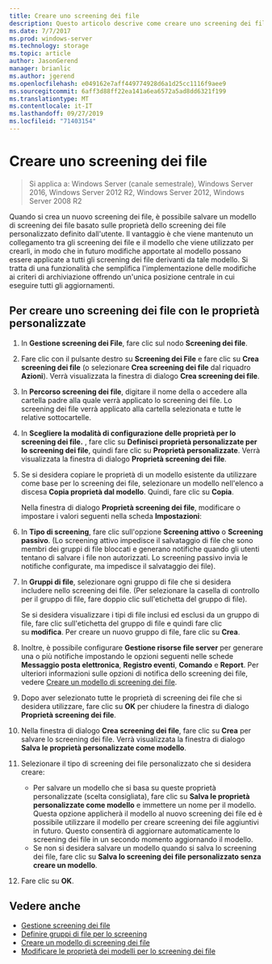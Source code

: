 ```yaml
---
title: Creare uno screening dei file
description: Questo articolo descrive come creare uno screening dei file
ms.date: 7/7/2017
ms.prod: windows-server
ms.technology: storage
ms.topic: article
author: JasonGerend
manager: brianlic
ms.author: jgerend
ms.openlocfilehash: e049162e7aff449774928d6a1d25cc1116f9aee9
ms.sourcegitcommit: 6aff3d88ff22ea141a6ea6572a5ad8dd6321f199
ms.translationtype: MT
ms.contentlocale: it-IT
ms.lasthandoff: 09/27/2019
ms.locfileid: "71403154"
---
```

# <a name="create-a-file-screen"></a>Creare uno screening dei file

> Si applica a: Windows Server (canale semestrale), Windows Server 2016, Windows Server 2012 R2, Windows Server 2012, Windows Server 2008 R2

Quando si crea un nuovo screening dei file, è possibile salvare un modello di screening dei file basato sulle proprietà dello screening dei file personalizzato definito dall'utente. Il vantaggio è che viene mantenuto un collegamento tra gli screening dei file e il modello che viene utilizzato per crearli, in modo che in futuro modifiche apportate al modello possano essere applicate a tutti gli screening dei file derivanti da tale modello. Si tratta di una funzionalità che semplifica l'implementazione delle modifiche ai criteri di archiviazione offrendo un'unica posizione centrale in cui eseguire tutti gli aggiornamenti.

## <a name="to-create-a-file-screen-with-custom-properties"></a>Per creare uno screening dei file con le proprietà personalizzate

1.  In **Gestione screening dei File**, fare clic sul nodo **Screening dei file**.

2.  Fare clic con il pulsante destro su **Screening dei File** e fare clic su **Crea screening dei file** (o selezionare **Crea screening dei file** dal riquadro **Azioni**). Verrà visualizzata la finestra di dialogo **Crea screening dei file**.

3.  In **Percorso screening dei file**, digitare il nome della o accedere alla cartella padre alla quale verrà applicato lo screening dei file. Lo screening dei file verrà applicato alla cartella selezionata e tutte le relative sottocartelle.

4.  In **Scegliere la modalità di configurazione delle proprietà per lo screening dei file.** , fare clic su **Definisci proprietà personalizzate per lo screening dei file**, quindi fare clic su **Proprietà personalizzate**. Verrà visualizzata la finestra di dialogo **Proprietà screening dei file**.

5.  Se si desidera copiare le proprietà di un modello esistente da utilizzare come base per lo screening dei file, selezionare un modello nell'elenco a discesa **Copia proprietà dal modello**. Quindi, fare clic su **Copia**.

    Nella finestra di dialogo **Proprietà screening dei file**, modificare o impostare i valori seguenti nella scheda **Impostazioni**:

6.  In **Tipo di screening**, fare clic sull'opzione **Screening attivo** o **Screening passivo**. (Lo screening attivo impedisce il salvataggio di file che sono membri dei gruppi di file bloccati e generano notifiche quando gli utenti tentano di salvare i file non autorizzati. Lo screening passivo invia le notifiche configurate, ma impedisce il salvataggio dei file).

7.  In **Gruppi di file**, selezionare ogni gruppo di file che si desidera includere nello screening dei file. (Per selezionare la casella di controllo per il gruppo di file, fare doppio clic sull'etichetta del gruppo di file).

    Se si desidera visualizzare i tipi di file inclusi ed esclusi da un gruppo di file, fare clic sull'etichetta del gruppo di file e quindi fare clic su **modifica**. Per creare un nuovo gruppo di file, fare clic su **Crea**.

8.  Inoltre, è possibile configurare **Gestione risorse file server** per generare una o più notifiche impostando le opzioni seguenti nelle schede **Messaggio posta elettronica**, **Registro eventi**, **Comando** e **Report**. Per ulteriori informazioni sulle opzioni di notifica dello screening dei file, vedere [Creare un modello di screening dei file](create-file-screen-template.md).

9.  Dopo aver selezionato tutte le proprietà di screening dei file che si desidera utilizzare, fare clic su **OK** per chiudere la finestra di dialogo **Proprietà screening dei file**.

10. Nella finestra di dialogo **Crea screening dei file**, fare clic su **Crea** per salvare lo screening dei file. Verrà visualizzata la finestra di dialogo **Salva le proprietà personalizzate come modello**.

11. Selezionare il tipo di screening dei file personalizzato che si desidera creare:

    -   Per salvare un modello che si basa su queste proprietà personalizzate (scelta consigliata), fare clic su **Salva le proprietà personalizzate come modello** e immettere un nome per il modello. Questa opzione applicherà il modello al nuovo screening dei file ed è possibile utilizzare il modello per creare screening dei file aggiuntivi in futuro. Questo consentirà di aggiornare automaticamente lo screening dei file in un secondo momento aggiornando il modello.
    -   Se non si desidera salvare un modello quando si salva lo screening dei file, fare clic su **Salva lo screening dei file personalizzato senza creare un modello**.

12. Fare clic su **OK**.

## <a name="see-also"></a>Vedere anche

-   [Gestione screening dei file](file-screening-management.md)
-   [Definire gruppi di file per lo screening](define-file-groups-for-screening.md)
-   [Creare un modello di screening dei file](create-file-screen-template.md)
-   [Modificare le proprietà dei modelli per lo screening dei file](edit-file-screen-template-properties.md)


